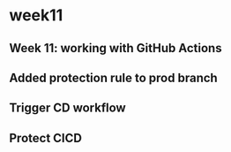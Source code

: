 # week11
## Week 11: working with GitHub Actions
## Added protection rule to prod branch
## Trigger CD workflow
## Protect CICD

